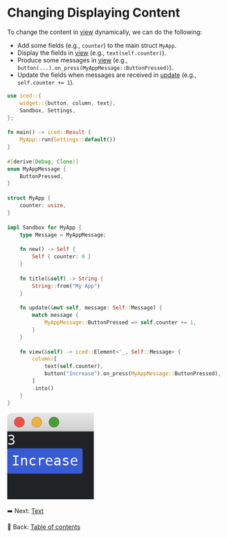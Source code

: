 # Changing Displaying Content

To change the content in [view](https://docs.rs/iced/0.12.1/iced/trait.Sandbox.html#tymethod.view) dynamically, we can do the following:

* Add some fields (e.g., `counter`) to the main struct `MyApp`.
* Display the fields in [view](https://docs.rs/iced/0.12.1/iced/trait.Sandbox.html#tymethod.view) (e.g., `text(self.counter)`).
* Produce some messages in [view](https://docs.rs/iced/0.12.1/iced/trait.Sandbox.html#tymethod.view) (e.g., `button(...).on_press(MyAppMessage::ButtonPressed)`).
* Update the fields when messages are received in [update](https://docs.rs/iced/0.12.1/iced/trait.Sandbox.html#tymethod.update) (e.g., `self.counter += 1`).

```rust
use iced::{
    widget::{button, column, text},
    Sandbox, Settings,
};

fn main() -> iced::Result {
    MyApp::run(Settings::default())
}

#[derive(Debug, Clone)]
enum MyAppMessage {
    ButtonPressed,
}

struct MyApp {
    counter: usize,
}

impl Sandbox for MyApp {
    type Message = MyAppMessage;

    fn new() -> Self {
        Self { counter: 0 }
    }

    fn title(&self) -> String {
        String::from("My App")
    }

    fn update(&mut self, message: Self::Message) {
        match message {
            MyAppMessage::ButtonPressed => self.counter += 1,
        }
    }

    fn view(&self) -> iced::Element<'_, Self::Message> {
        column![
            text(self.counter),
            button("Increase").on_press(MyAppMessage::ButtonPressed),
        ]
        .into()
    }
}
```

![Producing and receiving messages](./pic/changing_displaying_content.png)

:arrow_right:  Next: [Text](./text.md)

:blue_book: Back: [Table of contents](./../README.md)
